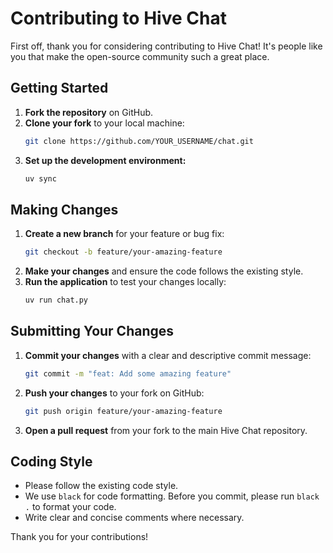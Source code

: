# Contributing to Hive Chat

First off, thank you for considering contributing to Hive Chat! It's people like you that make the open-source community such a great place.

## Getting Started

1.  **Fork the repository** on GitHub.
2.  **Clone your fork** to your local machine:
    ```bash
    git clone https://github.com/YOUR_USERNAME/chat.git
    ```
3.  **Set up the development environment:**
    ```bash
    uv sync
    ```

## Making Changes

1.  **Create a new branch** for your feature or bug fix:
    ```bash
    git checkout -b feature/your-amazing-feature
    ```
2.  **Make your changes** and ensure the code follows the existing style.
3.  **Run the application** to test your changes locally:
    ```bash
    uv run chat.py
    ```

## Submitting Your Changes

1.  **Commit your changes** with a clear and descriptive commit message:
    ```bash
    git commit -m "feat: Add some amazing feature"
    ```
2.  **Push your changes** to your fork on GitHub:
    ```bash
    git push origin feature/your-amazing-feature
    ```
3.  **Open a pull request** from your fork to the main Hive Chat repository.

## Coding Style

*   Please follow the existing code style.
*   We use `black` for code formatting. Before you commit, please run `black .` to format your code.
*   Write clear and concise comments where necessary.

Thank you for your contributions!
